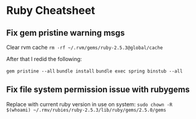 # Ruby Cheatsheet

## Fix gem pristine warning msgs

Clear rvm cache
`rm -rf ~/.rvm/gems/ruby-2.5.3@global/cache`

After that I redid the following:

`gem pristine --all`
`bundle install`
`bundle exec spring binstub --all`

## Fix file system permission issue with rubygems

Replace with current ruby version in use on system:
`sudo chown -R $(whoami) ~/.rmv/rubies/ruby-2.5.3/lib/ruby/gems/2.5.0/gems`


